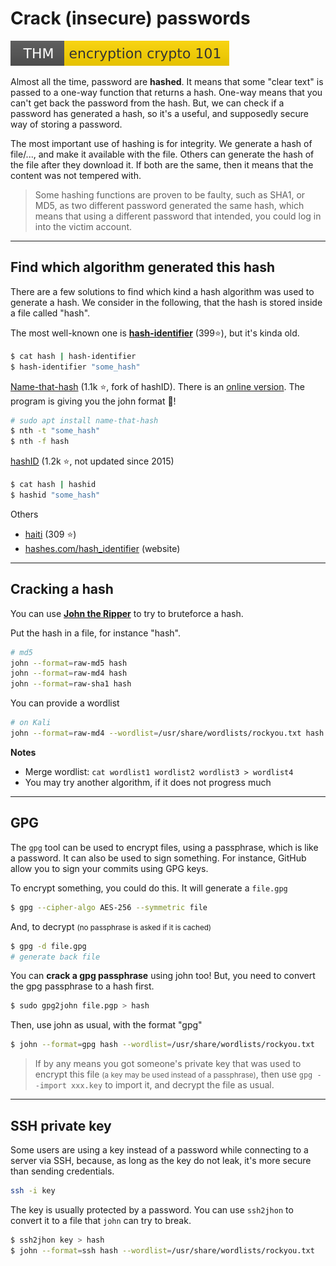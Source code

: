 # Crack (insecure) passwords

[![encryptioncrypto101](../../_badges/encryptioncrypto101.svg)](https://tryhackme.com/room/encryptioncrypto101)

<div class="row row-cols-md-2"><div>

Almost all the time, password are **hashed**. It means that some "clear text" is passed to a one-way function that returns a hash. One-way means that you can't get back the password from the hash. But, we can check if a password has generated a hash, so it's a useful, and supposedly secure way of storing a password.
</div><div>

The most important use of hashing is for integrity. We generate a hash of file/..., and make it available with the file. Others can generate the hash of the file after they download it. If both are the same, then it means that the content was not tempered with.
</div></div>

> Some hashing functions are proven to be faulty, such as SHA1, or MD5, as two different password generated the same hash, which means that using a different password that intended, you could log in into the victim account.

<hr class="sl">

## Find which algorithm generated this hash

<div class="row row-cols-md-2"><div>

There are a few solutions to find which kind a hash algorithm was used to generate a hash. We consider in the following, that the hash is stored inside a file called "hash".

The most well-known one is [**hash-identifier**](https://github.com/blackploit/hash-identifier) (399⭐), but it's kinda old.

```bash
$ cat hash | hash-identifier
$ hash-identifier "some_hash"
```

[Name-that-hash](https://github.com/HashPals/Name-That-Hash) (1.1k ⭐, fork of hashID). There is an [online version](https://nth.skerritt.blog/). The program is giving you the john format 🚀! 

```bash
# sudo apt install name-that-hash
$ nth -t "some_hash"
$ nth -f hash
```
</div><div>

[hashID](https://github.com/psypanda/hashID) (1.2k ⭐, not updated since 2015)

```bash
$ cat hash | hashid
$ hashid "some_hash"
```

Others

* [haiti](https://github.com/noraj/haiti/) (309 ⭐)
* [hashes.com/hash_identifier](https://hashes.com/en/tools/hash_identifier) (website)
</div></div>

<hr class="sr">

## Cracking a hash

<div class="row row-cols-md-2"><div>

You can use [**John the Ripper**](https://github.com/openwall/john) to try to bruteforce a hash.

Put the hash in a file, for instance "hash".

```bash
# md5
john --format=raw-md5 hash
john --format=raw-md4 hash
john --format=raw-sha1 hash
```

</div><div>

You can provide a wordlist

```bash
# on Kali
john --format=raw-md4 --wordlist=/usr/share/wordlists/rockyou.txt hash
```

**Notes**

* Merge wordlist: `cat wordlist1 wordlist2 wordlist3 > wordlist4`
* You may try another algorithm, if it does not progress much
</div></div>

<hr class="sl">

## GPG

<div class="row row-cols-md-2"><div>

The `gpg` tool can be used to encrypt files, using a passphrase, which is like a password. It can also be used to sign something. For instance, GitHub allow you to sign your commits using GPG keys.

To encrypt something, you could do this. It will generate a `file.gpg`

```bash
$ gpg --cipher-algo AES-256 --symmetric file
```

And, to decrypt <small>(no passphrase is asked if it is cached)</small>

```bash
$ gpg -d file.gpg
# generate back file
```
</div><div>

You can **crack a gpg passphrase** using john too! But, you need to convert the gpg passphrase to a hash first.

```bash
$ sudo gpg2john file.pgp > hash
```

Then, use john as usual, with the format "gpg"

```bash
$ john --format=gpg hash --wordlist=/usr/share/wordlists/rockyou.txt 
```

> If by any means you got someone's private key that was used to encrypt this file <small>(a key may be used instead of a passphrase)</small>, then use `gpg --import xxx.key` to import it, and decrypt the file as usual.
</div></div>

<hr class="sr">

## SSH private key

<div class="row row-cols-md-2"><div>

Some users are using a key instead of a password while connecting to a server via SSH, because, as long as the key do not leak, it's more secure than sending credentials.

```bash
ssh -i key
```
</div><div>

The key is usually protected by a password. You can use `ssh2jhon` to convert it to a file that `john` can try to break.

```bash
$ ssh2jhon key > hash
$ john --format=ssh hash --wordlist=/usr/share/wordlists/rockyou.txt
```
</div></div>